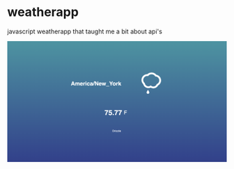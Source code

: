# weatherapp
javascript weatherapp that taught me a bit about api's

![alt text](https://github.com/nherman222/weatherapp/blob/master/example-display.png?raw=true)
